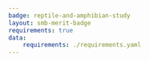 ```yaml
---
badge: reptile-and-amphibian-study
layout: smb-merit-badge
requirements: true
data:
    requirements: ./requirements.yaml
---
```

